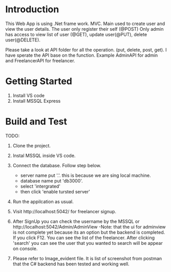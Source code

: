 # Introduction 
This Web App is using .Net frame work. MVC. Main used to create user and view the user details. The user only register their self (@POST) Only admin has access 
to view list of user (@GET), update user(@PUT), delete user(@DELETE).

Please take a look at API folder for all the operation. (put, delete, post, get). 
I have sperate the API base on the function. Example AdminAPI for admin and FreelancerAPI for freelancer.

# Getting Started
1. Install VS code
2. Install MSSQL Express

# Build and Test
TODO: 
1. Clone the project.
2. Instal MSSQL inside VS code.
3. Connect the database. Follow step below.
    - server name put '.'. this is because we are sing local machine.
    - database name put 'db3000'.
    - select 'intergrated'
    - then click 'enable tursted server'
4. Run the appilcation as usual. 
5. Visit http://localhost:5042/ for freelancer signup.
6. After SignUp you can check the username by the MSSQL or http://localhost:5042/Admin/AdminView
    -Note: that the ui for adminview is not complete yet because its an option but the backend is completed. If you click F12. You can see the list of the freelancer. After clicking 'search'
    you can see the user that you wanted to search will be appear on console. 

7. Please refer to Image_evident file. It is list of screenshot from postman that the C# backend has been tested and working well. 
    
